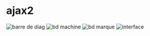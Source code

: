 # ajax2
![barre de diag](https://github.com/aichaoukdour/ajax2/assets/147880095/c50d4a72-636c-487c-8637-8a112f3d18b9)
![bd machine](https://github.com/aichaoukdour/ajax2/assets/147880095/09db1376-ed46-47de-851c-b10147a92b41)
![bd marque](https://github.com/aichaoukdour/ajax2/assets/147880095/c09be914-69c2-4e65-9e82-7148c1e58842)
![interface](https://github.com/aichaoukdour/ajax2/assets/147880095/3ea53fde-7258-42d2-8374-659b50f3f867)

